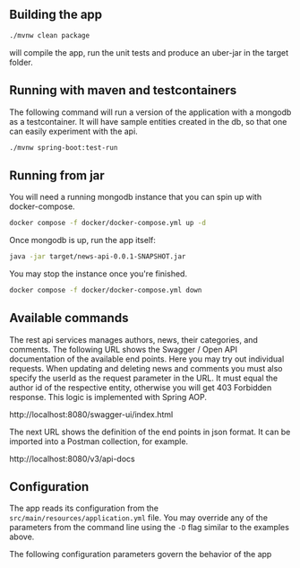 ## Building the app

```bash
./mvnw clean package
```
will compile the app, run the unit tests and produce an uber-jar in the target folder.

## Running with maven and testcontainers

The following command will run a version of the application with a mongodb as a testcontainer.
It will have sample entities created in the db, so that one can easily experiment with the api.

```bash
./mvnw spring-boot:test-run
```

## Running from jar
You will need a running mongodb instance that you can spin up with docker-compose.

```bash
docker compose -f docker/docker-compose.yml up -d
```

Once mongodb is up, run the app itself:

```bash
java -jar target/news-api-0.0.1-SNAPSHOT.jar
```

You may stop the instance once you're finished.
```bash
docker compose -f docker/docker-compose.yml down
```

## Available commands

The rest api services manages authors, news, their categories, and comments.
The following URL shows the Swagger / Open API documentation of the available end points. Here you may try out
individual requests. When updating and deleting news and comments you must also specify the userId as the request
parameter in the URL. It must equal the author id of the respective entity, otherwise you will get 403 Forbidden
response. This logic is implemented with Spring AOP.

http://localhost:8080/swagger-ui/index.html

The next URL shows the definition of the end points in json format. It can be imported into a Postman collection,
for example.

http://localhost:8080/v3/api-docs


## Configuration

The app reads its configuration from the `src/main/resources/application.yml` file.
You may override any of the parameters from the command line using the `-D` flag similar to the examples above.

The following configuration parameters govern the behavior of the app
